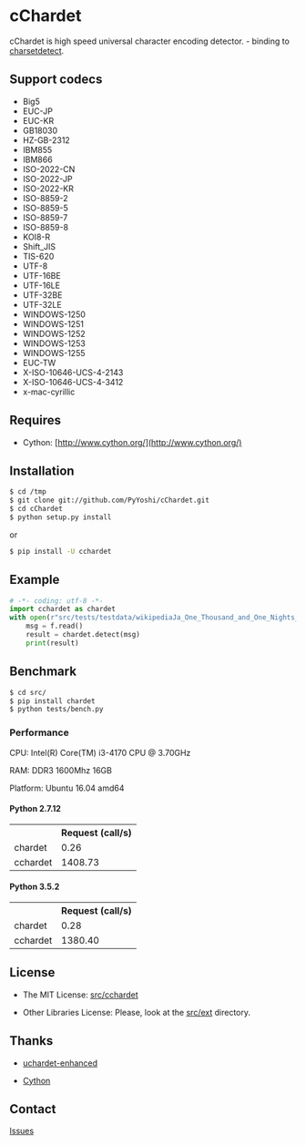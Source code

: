 cChardet
========
cChardet is high speed universal character encoding detector. - binding to [charsetdetect](https://bitbucket.org/medoc/uchardet-enhanced/overview).

## Support codecs

- Big5
- EUC-JP
- EUC-KR
- GB18030
- HZ-GB-2312
- IBM855
- IBM866
- ISO-2022-CN
- ISO-2022-JP
- ISO-2022-KR
- ISO-8859-2
- ISO-8859-5
- ISO-8859-7
- ISO-8859-8
- KOI8-R
- Shift_JIS
- TIS-620
- UTF-8
- UTF-16BE
- UTF-16LE
- UTF-32BE
- UTF-32LE
- WINDOWS-1250
- WINDOWS-1251
- WINDOWS-1252
- WINDOWS-1253
- WINDOWS-1255
- EUC-TW
- X-ISO-10646-UCS-4-2143
- X-ISO-10646-UCS-4-3412
- x-mac-cyrillic

## Requires

- Cython: [http://www.cython.org/](http://www.cython.org/)

## Installation

```bash
$ cd /tmp
$ git clone git://github.com/PyYoshi/cChardet.git
$ cd cChardet
$ python setup.py install
```

or

```bash
$ pip install -U cchardet
```

## Example

```python
# -*- coding: utf-8 -*-
import cchardet as chardet
with open(r"src/tests/testdata/wikipediaJa_One_Thousand_and_One_Nights_SJIS.txt", "rb") as f:
    msg = f.read()
    result = chardet.detect(msg)
    print(result)
```

## Benchmark

```bash
$ cd src/
$ pip install chardet
$ python tests/bench.py
```

### Performance

CPU: Intel(R) Core(TM) i3-4170 CPU @ 3.70GHz

RAM: DDR3 1600Mhz 16GB

Platform: Ubuntu 16.04 amd64

#### Python 2.7.12

<table>
  <tr>
    <th></th><th>Request (call/s)</th>
  </tr>
  <tr>
    <td>chardet</td><td>0.26</td>
  </tr>
  <tr>
    <td>cchardet</td><td>1408.73</td>
  </tr>
</table>

#### Python 3.5.2

<table>
  <tr>
    <th></th><th>Request (call/s)</th>
  </tr>
  <tr>
    <td>chardet</td><td>0.28</td>
  </tr>
  <tr>
    <td>cchardet</td><td>1380.40</td>
  </tr>
</table>

## License
* The MIT License: [src/cchardet](https://github.com/PyYoshi/cChardet/tree/master/src/cchardet)

* Other Libraries License: Please, look at the [src/ext](https://github.com/PyYoshi/cChardet/tree/master/src/ext) directory.

## Thanks
* [uchardet-enhanced](https://bitbucket.org/medoc/uchardet-enhanced/overview)

* [Cython](http://www.cython.org/)

## Contact

[Issues](https://github.com/PyYoshi/cChardet/issues?page=1&state=open)
